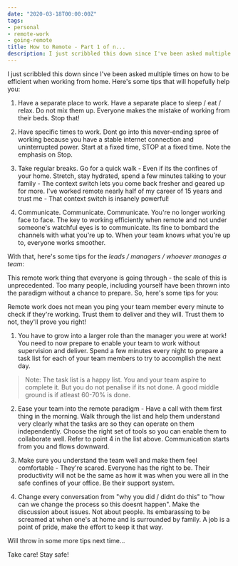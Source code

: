 ```yaml
---
date: "2020-03-18T00:00:00Z"
tags:
- personal
- remote-work
- going-remote
title: How to Remote - Part 1 of n...
description: I just scribbled this down since I've been asked multiple times on how to be efficient when working from home.
---
```


I just scribbled this down since I've been asked multiple times on how to be efficient when working from home. Here's some tips that will hopefully help you:

1. Have a separate place to work. Have a separate place to sleep / eat / relax. Do not mix them up. Everyone makes the mistake of working from their beds. Stop that!

2. Have specific times to work. Dont go into this never-ending spree of working because you have a stable internet connection and uninterrupted power. Start at a fixed time, STOP at a fixed time. Note the emphasis on Stop.

3. Take regular breaks. Go for a quick walk - Even if its the confines of your home. Stretch, stay hydrated, spend a few minutes talking to your family - The context switch lets you come back fresher and geared up for more. I've worked remote nearly half of my career of 15 years and trust me - That context switch is insanely powerful!

4. Communicate. Communicate. Communicate. You're no longer working face to face. The key to working efficiently when remote and not under someone's watchful eyes is to communicate. Its fine to bombard the channels with what you're up to. When your team knows what you're up to, everyone works smoother.

With that, here's some tips for the *leads / managers / whoever manages a team*:

This remote work thing that everyone is going through - the scale of this is unprecedented. Too many people, including yourself have been thrown into the paradigm without a chance to prepare. So, here's some tips for you:

Remote work does not mean you ping your team member every minute to check if they're working. Trust them to deliver and they will. Trust them to not, they'll prove you right!

1. You have to grow into a larger role than the manager you were at work! You need to now prepare to enable your team to work without supervision and deliver. Spend a few minutes every night to prepare a task list for each of your team members to try to accomplish the next day.

> Note: The task list is a happy list. You and your team aspire to complete it. But you do not penalise if its not done. A good middle ground is if atleast 60-70% is done.

2. Ease your team into the remote paradigm - Have a call with them first thing in the morning. Walk through the list and help them understand very clearly what the tasks are so they can operate on them independently. Choose the right set of tools so you can enable them to collaborate well. Refer to point 4 in the list above. Communication starts from you and flows downward.

3. Make sure you understand the team well and make them feel comfortable - They're scared. Everyone has the right to be. Their productivity will not be the same as how it was when you were all in the safe confines of your office. Be their support system.

4. Change every conversation from "why you did / didnt do this" to "how can we change the process so this doesnt happen". Make the discussion about issues. Not about people. Its embarassing to be screamed at when one's at home and is surrounded by family. A job is a point of pride, make the effort to keep it that way.

Will throw in some more tips next time...

Take care! Stay safe!